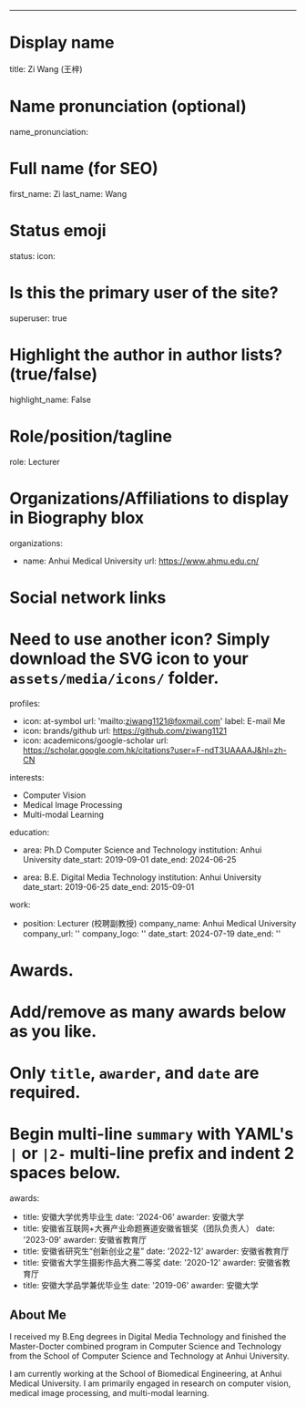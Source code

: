 ---
# Display name
title: Zi Wang (王梓)

# Name pronunciation (optional)
name_pronunciation: 

# Full name (for SEO)
first_name: Zi
last_name: Wang

# Status emoji
status:
  icon: 

# Is this the primary user of the site?
superuser: true

# Highlight the author in author lists? (true/false)
highlight_name: False

# Role/position/tagline
role: Lecturer 

# Organizations/Affiliations to display in Biography blox
organizations:
  - name: Anhui Medical University
    url: https://www.ahmu.edu.cn/

# Social network links
# Need to use another icon? Simply download the SVG icon to your `assets/media/icons/` folder.
profiles:
  - icon: at-symbol
    url: 'mailto:ziwang1121@foxmail.com'
    label: E-mail Me
  - icon: brands/github
    url: https://github.com/ziwang1121
  - icon: academicons/google-scholar
    url: https://scholar.google.com.hk/citations?user=F-ndT3UAAAAJ&hl=zh-CN

interests:
  - Computer Vision
  - Medical Image Processing
  - Multi-modal Learning

education:
  - area: Ph.D Computer Science and Technology 
    institution: Anhui University
    date_start: 2019-09-01
    date_end: 2024-06-25

  - area: B.E. Digital Media Technology 
    institution: Anhui University
    date_start: 2019-06-25
    date_end: 2015-09-01

work:
  - position: Lecturer (校聘副教授)
    company_name: Anhui Medical University
    company_url: ''
    company_logo: ''
    date_start: 2024-07-19
    date_end: ''



# Awards.
#   Add/remove as many awards below as you like.
#   Only `title`, `awarder`, and `date` are required.
#   Begin multi-line `summary` with YAML's `|` or `|2-` multi-line prefix and indent 2 spaces below.
awards:
  - title: 安徽大学优秀毕业生
    date: '2024-06'
    awarder: 安徽大学
  - title: 安徽省互联网+大赛产业命题赛道安徽省银奖（团队负责人）
    date: '2023-09'
    awarder: 安徽省教育厅
  - title: 安徽省研究生“创新创业之星”
    date: '2022-12'
    awarder: 安徽省教育厅
  - title: 安徽省大学生摄影作品大赛二等奖
    date: '2020-12'
    awarder: 安徽省教育厅
  - title: 安徽大学品学兼优毕业生
    date: '2019-06'
    awarder: 安徽大学

    
## About Me
I received my B.Eng degrees in Digital Media Technology and finished the Master-Docter combined program in Computer Science and Technology from the School of Computer Science and Technology at Anhui University. 

I am currently working at the School of Biomedical Engineering, at Anhui Medical University. I am primarily engaged in research on computer vision, medical image processing, and multi-modal learning.
